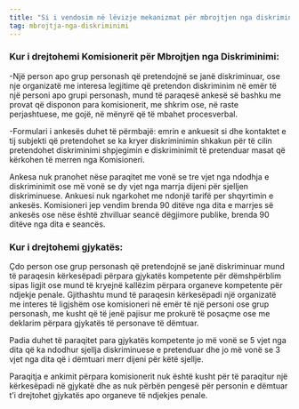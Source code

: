 ```yaml
---
title: "Si i vendosim në lëvizje mekanizmat për mbrojtjen nga diskriminimi?"
tag: mbrojtja-nga-diskriminimi
---
```


### Kur i drejtohemi  Komisionerit për Mbrojtjen nga Diskriminimi:
-Një person apo grup personash që pretendojnë se janë diskriminuar, ose nje organizatë me interesa legjitime që pretendon diskriminim në emër të një personi apo grupi personash, mund të paraqesë ankesë së bashku me provat që disponon para komisionerit, me shkrim ose, në raste perjashtuese, me gojë, në mënyrë që të mbahet procesverbal.

-Formulari i ankesës duhet të përmbajë: 
emrin e ankuesit si dhe kontaktet e tij
subjekti që pretendohet se ka kryer diskriminimin 
shkakun për të cilin pretendohet diskriminimi 
shpjegimin e diskriminimit të pretenduar
masat që kërkohen të merren nga Komisioneri.

Ankesa nuk pranohet nëse paraqitet me vonë se tre vjet nga ndodhja e diskriminimit ose më vonë se dy vjet nga marrja dijeni për sjelljen diskriminuese. 
Ankuesi nuk ngarkohet me ndonjë tarifë per shqyrtimin e ankesës.
Komisioneri jep vendim brenda 90 ditëve nga dita e marrjes së ankesës ose nëse është zhvilluar seancë dëgjimore publike, brenda 90 ditëve nga dita e seancës.
     

### Kur i drejtohemi  gjykatës:
Çdo person ose grup personash që pretendojnë se janë diskriminuar mund të paraqesin kërkesëpadi përpara gjykatës kompetente për dëmshpërblim sipas ligjit ose mund të kryejnë kallëzim përpara organeve kompetente për ndjekje penale. Gjithashtu mund të paraqesin kërkesëpadi një organizatë me interes të ligjshëm ose komisioneri në emër të një personi ose grup personash, me kusht që të jenë pajisur me prokurë të posaçme  ose me deklarim përpara gjykatës të personave të dëmtuar.

Padia duhet të paraqitet para gjykatës kompetente jo më vonë se 5 vjet nga dita që ka ndodhur sjellja diskriminuese e pretenduar dhe jo më vonë se 3 vjet nga dita që i dëmtuari merr dijeni për këtë sjellje. 

Paraqitja e ankimit përpara komisionerit nuk është kusht për të paraqitur një kërkesëpadi në gjykatë dhe as nuk përbën pengesë për personin e dëmtuar t’i drejtohet gjykatës apo organeve të ndjekjes penale.



